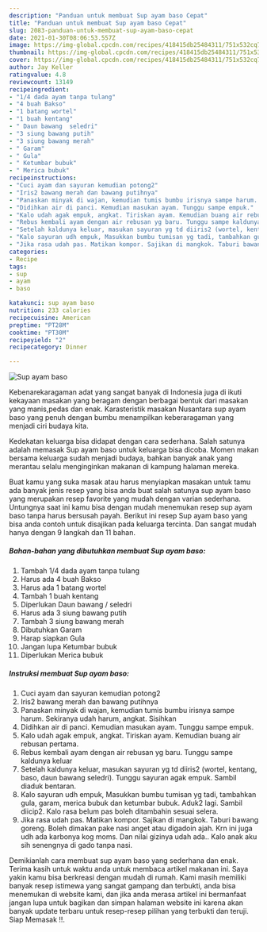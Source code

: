 ```yaml
---
description: "Panduan untuk membuat Sup ayam baso Cepat"
title: "Panduan untuk membuat Sup ayam baso Cepat"
slug: 2083-panduan-untuk-membuat-sup-ayam-baso-cepat
date: 2021-01-30T08:06:53.557Z
image: https://img-global.cpcdn.com/recipes/418415db25484311/751x532cq70/sup-ayam-baso-foto-resep-utama.jpg
thumbnail: https://img-global.cpcdn.com/recipes/418415db25484311/751x532cq70/sup-ayam-baso-foto-resep-utama.jpg
cover: https://img-global.cpcdn.com/recipes/418415db25484311/751x532cq70/sup-ayam-baso-foto-resep-utama.jpg
author: Jay Keller
ratingvalue: 4.8
reviewcount: 13149
recipeingredient:
- "1/4 dada ayam tanpa tulang"
- "4 buah Bakso"
- "1 batang wortel"
- "1 buah kentang"
- " Daun bawang  seledri"
- "3 siung bawang putih"
- "3 siung bawang merah"
- " Garam"
- " Gula"
- " Ketumbar bubuk"
- " Merica bubuk"
recipeinstructions:
- "Cuci ayam dan sayuran kemudian potong2"
- "Iris2 bawang merah dan bawang putihnya"
- "Panaskan minyak di wajan, kemudian tumis bumbu irisnya sampe harum. Sekiranya udah harum, angkat. Sisihkan"
- "Didihkan air di panci. Kemudian masukan ayam. Tunggu sampe empuk."
- "Kalo udah agak empuk, angkat. Tiriskan ayam. Kemudian buang air rebusan pertama."
- "Rebus kembali ayam dengan air rebusan yg baru. Tunggu sampe kaldunya keluar"
- "Setelah kaldunya keluar, masukan sayuran yg td diiris2 (wortel, kentang, baso, daun bawang seledri). Tunggu sayuran agak empuk. Sambil diaduk bentaran."
- "Kalo sayuran udh empuk, Masukkan bumbu tumisan yg tadi, tambahkan gula, garam, merica bubuk dan ketumbar bubuk. Aduk2 lagi. Sambil diicip2. Kalo rasa belum pas boleh ditambahin sesuai selera."
- "Jika rasa udah pas. Matikan kompor. Sajikan di mangkok. Taburi bawang goreng. Boleh dimakan pake nasi anget atau digadoin ajah. Krn ini juga udh ada karbonya kog moms. Dan nilai gizinya udah ada.. Kalo anak aku sih senengnya di gado tanpa nasi."
categories:
- Recipe
tags:
- sup
- ayam
- baso

katakunci: sup ayam baso 
nutrition: 233 calories
recipecuisine: American
preptime: "PT28M"
cooktime: "PT30M"
recipeyield: "2"
recipecategory: Dinner

---
```



![Sup ayam baso](https://img-global.cpcdn.com/recipes/418415db25484311/751x532cq70/sup-ayam-baso-foto-resep-utama.jpg)

Kebenarekaragaman adat yang sangat banyak di Indonesia juga di ikuti kekayaan masakan yang beragam dengan berbagai bentuk dari masakan yang manis,pedas dan enak. Karasteristik masakan Nusantara sup ayam baso yang penuh dengan bumbu menampilkan keberaragaman yang menjadi ciri budaya kita.


Kedekatan keluarga bisa didapat dengan cara sederhana. Salah satunya adalah memasak Sup ayam baso untuk keluarga bisa dicoba. Momen makan bersama keluarga sudah menjadi budaya, bahkan banyak anak yang merantau selalu menginginkan makanan di kampung halaman mereka.



Buat kamu yang suka masak atau harus menyiapkan masakan untuk tamu ada banyak jenis resep yang bisa anda buat salah satunya sup ayam baso yang merupakan resep favorite yang mudah dengan varian sederhana. Untungnya saat ini kamu bisa dengan mudah menemukan resep sup ayam baso tanpa harus bersusah payah.
Berikut ini resep Sup ayam baso yang bisa anda contoh untuk disajikan pada keluarga tercinta. Dan sangat mudah hanya dengan 9 langkah dan 11 bahan.


<!--inarticleads1-->

##### Bahan-bahan yang dibutuhkan membuat Sup ayam baso:

1. Tambah 1/4 dada ayam tanpa tulang
1. Harus ada 4 buah Bakso
1. Harus ada 1 batang wortel
1. Tambah 1 buah kentang
1. Diperlukan  Daun bawang / seledri
1. Harus ada 3 siung bawang putih
1. Tambah 3 siung bawang merah
1. Dibutuhkan  Garam
1. Harap siapkan  Gula
1. Jangan lupa  Ketumbar bubuk
1. Diperlukan  Merica bubuk




<!--inarticleads2-->

##### Instruksi membuat  Sup ayam baso:

1. Cuci ayam dan sayuran kemudian potong2
1. Iris2 bawang merah dan bawang putihnya
1. Panaskan minyak di wajan, kemudian tumis bumbu irisnya sampe harum. Sekiranya udah harum, angkat. Sisihkan
1. Didihkan air di panci. Kemudian masukan ayam. Tunggu sampe empuk.
1. Kalo udah agak empuk, angkat. Tiriskan ayam. Kemudian buang air rebusan pertama.
1. Rebus kembali ayam dengan air rebusan yg baru. Tunggu sampe kaldunya keluar
1. Setelah kaldunya keluar, masukan sayuran yg td diiris2 (wortel, kentang, baso, daun bawang seledri). Tunggu sayuran agak empuk. Sambil diaduk bentaran.
1. Kalo sayuran udh empuk, Masukkan bumbu tumisan yg tadi, tambahkan gula, garam, merica bubuk dan ketumbar bubuk. Aduk2 lagi. Sambil diicip2. Kalo rasa belum pas boleh ditambahin sesuai selera.
1. Jika rasa udah pas. Matikan kompor. Sajikan di mangkok. Taburi bawang goreng. Boleh dimakan pake nasi anget atau digadoin ajah. Krn ini juga udh ada karbonya kog moms. Dan nilai gizinya udah ada.. Kalo anak aku sih senengnya di gado tanpa nasi.




Demikianlah cara membuat sup ayam baso yang sederhana dan enak. Terima kasih untuk waktu anda untuk membaca artikel makanan ini. Saya yakin kamu bisa berkreasi dengan mudah di rumah. Kami masih memiliki banyak resep istimewa yang sangat gampang dan terbukti, anda bisa menemukan di website kami, dan jika anda merasa artikel ini bermanfaat jangan lupa untuk bagikan dan simpan halaman website ini karena akan banyak update terbaru untuk resep-resep pilihan yang terbukti dan teruji. Siap Memasak !!. 
